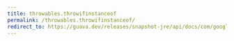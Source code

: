 ```yaml
---
title: throwables.throwifinstanceof
permalink: /throwables.throwifinstanceof/
redirect_to: https://guava.dev/releases/snapshot-jre/api/docs/com/google/common/base/Throwables.html#throwIfInstanceOf-java.lang.Throwable-java.lang.Class-
---
```

